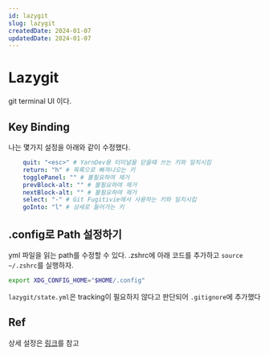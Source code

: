 ```yaml
---
id: lazygit
slug: lazygit
createdDate: 2024-01-07
updatedDate: 2024-01-07
---
```


# Lazygit

git terminal UI 이다.

## Key Binding
나는 몇가지 설정을 아래와 같이 수정했다.

```yaml
    quit: "<esc>" # YarnDev용 터미널을 닫을때 쓰는 키와 일치시킴
    return: "h" # 목록으로 빠져나오는 키
    togglePanel: "" # 불필요하여 제거
    prevBlock-alt: "" # 불필요하여 제거
    nextBlock-alt: "" # 불필요하여 제거
    select: "-" # Git Fugitivie에서 사용하는 키와 일치시킴
    goInto: "l" # 상세로 들어가는 키
```

## .config로 Path 설정하기

yml 파일을 읽는 path를 수정할 수 있다.
.zshrc에 아래 코드를 추가하고 `source ~/.zshrc`를 실행하자.
```bash
export XDG_CONFIG_HOME="$HOME/.config"
```

`lazygit/state.yml`은 tracking이 필요하지 않다고 판단되어 `.gitignore`에 추가했다

## Ref
상세 설정은 [링크](https://github.com/jesseduffield/lazygit/blob/master/docs/Config.md)를 참고
